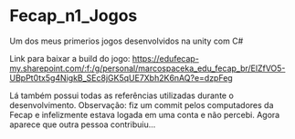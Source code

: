 # Fecap_n1_Jogos
Um dos meus primerios jogos desenvolvidos na unity com C#


Link para baixar a build do jogo: 
https://edufecap-my.sharepoint.com/:f:/g/personal/marcospaceka_edu_fecap_br/ElZfVO5-UBpPt0tx5g4NigkB_SEc8jGK5qUE7Xbh2K6nAQ?e=dzpFeg

Lá também possui todas as referências utilizadas durante o desenvolvimento.
Observação: fiz um commit pelos computadores da Fecap e infelizmente estava logada em uma conta e não percebi. Agora aparece que outra pessoa contribuiu...

